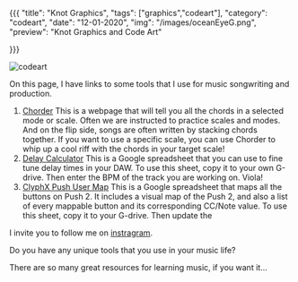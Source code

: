 {{{
  "title": "Knot Graphics",
  "tags": ["graphics","codeart"],
  "category": "codeart",
  "date": "12-01-2020",
  "img": "/images/oceanEyeG.png",
  "preview": "Knot Graphics and Code Art"

}}}


![codeart](../images/oceanEyeG.png "codeart")

On this page, I have links to some tools that I use for music songwriting and production.


1. [Chorder](https://www.knothear.com/chorder) This is a webpage that will tell you all the chords in a selected mode or scale. Often we are instructed to practice scales and modes. And on the flip side, songs are often written by stacking chords together. If you want to use a specific scale, you can use Chorder to whip up a cool riff with the chords in your target scale!
1. [Delay Calculator](https://docs.google.com/spreadsheets/d/11fC7GbYM7nXKBOFsz2ts83r6lt0Gn_q61umE3jZDKoE/edit?usp=sharing) This is a Google spreadsheet that you can use to fine tune delay times in your DAW. To use this sheet, copy it to your own G-drive. Then enter the BPM of the track you are working on. Viola!
1. [ClyphX Push User Map](https://docs.google.com/spreadsheets/d/1CNNxak9jobs4XudklUiW-mR-78p_DZ-IZydsbVqCIco/edit?usp=sharing) This is a Google spreadsheet that maps all the buttons on Push 2. It includes a visual map of the Push 2, and also a list of every mappable button and its corresponding CC/Note value. To use this sheet, copy it to your G-drive. Then update the 


I invite you to follow me on [instragram](https://www.instagram.com/geoffknot/).

Do you have any unique tools that you use in your music life?



There are so many great resources for learning music, if you want it...

